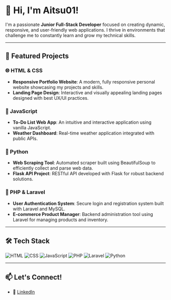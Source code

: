 # 👋 Hi, I'm Aitsu01!

I'm a passionate **Junior Full-Stack Developer** focused on creating dynamic, responsive, and user-friendly web applications. I thrive in environments that challenge me to constantly learn and grow my technical skills.

---

## 🚀 Featured Projects

### 🌐 HTML & CSS
- **Responsive Portfolio Website**: A modern, fully responsive personal website showcasing my projects and skills.
- **Landing Page Design**: Interactive and visually appealing landing pages designed with best UX/UI practices.

### 🚦 JavaScript
- **To-Do List Web App**: An intuitive and interactive application using vanilla JavaScript.
- **Weather Dashboard**: Real-time weather application integrated with public APIs.

### 🐍 Python
- **Web Scraping Tool**: Automated scraper built using BeautifulSoup to efficiently collect and parse web data.
- **Flask API Project**: RESTful API developed with Flask for robust backend solutions.

### 🐘 PHP & Laravel
- **User Authentication System**: Secure login and registration system built with Laravel and MySQL.
- **E-commerce Product Manager**: Backend administration tool using Laravel for managing products and inventory.

---

## 🛠️ Tech Stack

![HTML](https://img.shields.io/badge/-HTML-orange?style=flat&logo=html5)
![CSS](https://img.shields.io/badge/-CSS-blue?style=flat&logo=css3)
![JavaScript](https://img.shields.io/badge/-JavaScript-yellow?style=flat&logo=javascript)
![PHP](https://img.shields.io/badge/-PHP-777bb4?style=flat&logo=php)
![Laravel](https://img.shields.io/badge/-Laravel-red?style=flat&logo=laravel)
![Python](https://img.shields.io/badge/-Python-green?style=flat&logo=python)

---

## 📫 Let's Connect!

  
- 💼 [LinkedIn](https://linkedin.com/in/yourprofile)


